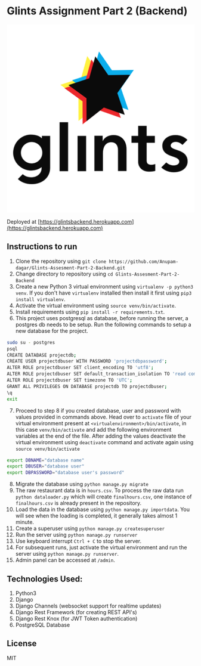 # Glints Assignment Part 2 (Backend)

![Glints Logo](./logo.png)

Deployed at [https://glintsbackend.herokuapp.com](https://glintsbackend.herokuapp.com)

## Instructions to run

1. Clone the repository using `git clone https://github.com/Anupam-dagar/Glints-Assesment-Part-2-Backend.git`
2. Change directory to repository using `cd Glints-Assesment-Part-2-Backend`
3. Create a new Python 3 virtual environment using `virtualenv -p python3 venv`. If you don't have `virtualenv` installed then install it first using `pip3 install virtualenv`.
4. Activate the virtual environment using `source venv/bin/activate`.
5. Install requirements using `pip install -r requirements.txt`.
6. This project uses postgresql as database, before running the server, a postgres db needs to be setup. Run the following commands to setup a new database for the project.
```bash
sudo su - postgres
psql
CREATE DATABASE projectdb;
CREATE USER projectdbuser WITH PASSWORD 'projectdbpassword';
ALTER ROLE projectdbuser SET client_encoding TO 'utf8';
ALTER ROLE projectdbuser SET default_transaction_isolation TO 'read committed';
ALTER ROLE projectdbuser SET timezone TO 'UTC';
GRANT ALL PRIVILEGES ON DATABASE projectdb TO projectdbuser;
\q
exit
```
7. Proceed to step 8 if you created database, user and password with values provided in commands above. Head over to `activate` file of your virtual environment present at `<virtualenvironment>/bin/activate`, in this case `venv/bin/activate` and add the following environment variables at the end of the file. After adding the values deactivate the virtual environment using `deactivate` command and activate again using `source venv/bin/activate`
```bash
export DBNAME="database name"
export DBUSER="database user"
export DBPASSWORD="database user's password"
```
8. Migrate the database using `python manage.py migrate`
9. The raw restaurant data is in `hours.csv`. To process the raw data run `python dataloader.py` which will create `finalhours.csv`, one instance of `finalhours.csv` is already present in the repository.
10. Load the data in the database using `python manage.py importdata`. You will see when the loading is completed, it generally takes almost 1 minute.
11. Create a superuser using `python manage.py createsuperuser`
12. Run the server using `python manage.py runserver`
13. Use keyboard interrupt `Ctrl + C` to stop the server.
14. For subsequent runs, just activate the virtual environment and run the server using `python manage.py runserver`.
15. Admin panel can be accessed at `/admin`.

## Technologies Used:
1. Python3
2. Django
3. Django Channels (websocket support for realtime updates)
4. Django Rest Framework (for creating REST API's)
5. Django Rest Knox (for JWT Token authentication)
6. PostgreSQL Database

## License
MIT